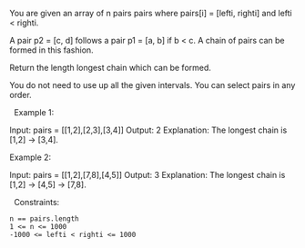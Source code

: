 You are given an array of n pairs pairs where pairs[i] = [lefti, righti] and lefti < righti.

A pair p2 = [c, d] follows a pair p1 = [a, b] if b < c. A chain of pairs can be formed in this fashion.

Return the length longest chain which can be formed.

You do not need to use up all the given intervals. You can select pairs in any order.

 
Example 1:

Input: pairs = [[1,2],[2,3],[3,4]]
Output: 2
Explanation: The longest chain is [1,2] -> [3,4].


Example 2:

Input: pairs = [[1,2],[7,8],[4,5]]
Output: 3
Explanation: The longest chain is [1,2] -> [4,5] -> [7,8].


 
Constraints:


	n == pairs.length
	1 <= n <= 1000
	-1000 <= lefti < righti <= 1000

